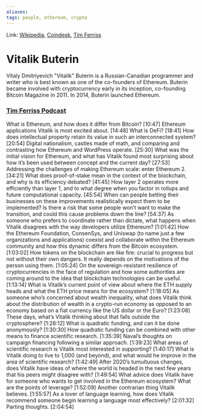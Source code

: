 ```yaml
---
aliases:
tags: people, ethereum, crypto
---
```

Link: [Wikipedia](https://en.wikipedia.org/wiki/Vitalik_Buterin), [Coindesk](https://www.coindesk.com/people/vitalik-buterin), [Tim Ferriss](https://tim.blog/2021/03/08/vitalik-buterin-naval-ravikant/)

# Vitalik Buterin
Vitaly Dmitriyevich "Vitalik" Buterin is a Russian-Canadian programmer and writer who is best known as one of the co-founders of Ethereum. Buterin became involved with cryptocurrency early in its inception, co-founding Bitcoin Magazine in 2011. In 2014, Buterin launched Ethereum.

### [Tim Ferriss Podcast](https://www.youtube.com/watch?v=42uhsP4vvCE)
What is Ethereum, and how does it differ from Bitcoin? [10:47]
Ethereum applications Vitalik is most excited about. [14:48]
What is DeFi? [18:41]
How does intellectual property retain its value in such an interconnected system? [20:54]
Digital nationalism, castles made of math, and comparing and contrasting how Ethereum and WordPress operate. [25:30]
What was the initial vision for Ethereum, and what has Vitalik found most surprising about how it’s been used between concept and the current day? [27:53]
Addressing the challenges of making Ethereum scale: enter Ethereum 2. [34:21]
What does proof-of-stake mean in the context of the blockchain, and why is its efficiency debated? [41:45]
How layer 2 operates more efficiently than layer 1, and to what degree when you factor in rollups and future computational capacity. [45:54]
When can people betting their businesses on these improvements realistically expect them to be implemented? Is there a risk that some people won’t want to make the transition, and could this cause problems down the line? [54:37]
As someone who prefers to coordinate rather than dictate, what happens when Vitalik disagrees with the way developers utilize Ethereum? [1:01:42]
How the Ethereum Foundation, ConsenSys, and Uniswap (to name just a few organizations and applications) coexist and collaborate within the Ethereum community and how this dynamic differs from the Bitcoin ecosystem. [1:03:02]
How tokens on the blockchain are like fire: crucial to progress but not without their own dangers. It really depends on the motivations of the person using them. [1:05:24]
On the sovereign-resistant resilience of cryptocurrencies in the face of regulation and how some authorities are coming around to the idea that blockchain technologies can be useful. [1:13:14]
What is Vitalik’s current point of view about where the ETH supply heads and what the ETH price means for the ecosystem? [1:18:05]
As someone who’s concerned about wealth inequality, what does Vitalik think about the distribution of wealth in a crypto-run economy as opposed to an economy based on a fiat currency like the US dollar or the Euro? [1:23:08]
These days, what’s Vitalik thinking about that falls outside the cryptosphere? [1:28:12]
What is quadratic funding, and can it be done anonymously? [1:30:30]
How quadratic funding can be combined with other means to finance scientific research. [1:35:39]
Naval’s thoughts on campaign financing following a similar approach. [1:39:23]
What areas of scientific research is Vitalik most interested in supporting? [1:40:17]
What is Vitalik doing to live to 1,000 (and beyond), and what would he improve in the area of scientific research? [1:42:49]
After 2020’s tumultuous changes, does Vitalik have ideas of where the world is headed in the next few years that his peers might disagree with? [1:49:54]
What advice does Vitalik have for someone who wants to get involved in the Ethereum ecosystem? What are the points of leverage? [1:52:09]
Another contrarian thing Vitalik believes. [1:55:57]
As a lover of language learning, how does Vitalik recommend someone begin learning a language most effectively? [2:01:32]
Parting thoughts. [2:04:54]